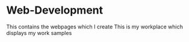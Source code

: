 # Web-Development
This contains the webpages which I create
This is my workplace which displays my work samples
